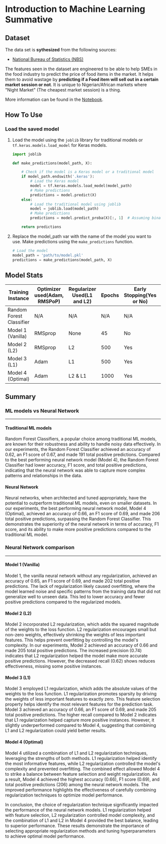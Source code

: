 # Introduction to Machine Learning Summative

## Dataset

The data set is **sythesized** from the following sources:
- [National Bureau of Statistics (NBS)](https://www.nigerianstat.gov.ng/resource/SELECTED%20FOOD%20(JAN_2017%20-%20March%202022).xlsx)

The features seen in the dataset are engineered to be able to help SMEs in the food industry to predict the price of food items in the market.
It helps them to avoid wastage by **predicting if a Food item will sell out in a certain market session or not**. It is unique to Nigerian/African markets where "Night Market" (The cheapest market session) is a thing.

More information can be found in the [Notebook](./notebook.ipynb).

## How To Use
### Load the saved model
1. Load the model using the `joblib` library for traditional models or `tf.keras.models.load_model` for Keras models.
    ```python
    import joblib

    def make_predictions(model_path, X):

        # Check if the model is a Keras model or a traditional model
        if model_path.endswith('.keras'):
            # Load the Keras model
            model = tf.keras.models.load_model(model_path)
            # Make predictions
            predictions = model.predict(X)
        else:
            # Load the traditional model using joblib
            model = joblib.load(model_path)
            # Make predictions
            predictions = model.predict_proba(X)[:, 1]  # Assuming binary classification

        return predictions
    ```
2. Replace the model_path var with the name of the model you want to use. Make predictions using the `make_predictions` function.
    ```python
    # Load the model
    model_path = 'path/to/model.pkl'
    predictions = make_predictions(model_path, X)
    ```

## Model Stats
| Training Instance | Optimizer used(Adam, RMSPoP) | Regularizer Used(L1 and L2) | Epochs | Early Stopping(Yes or No) | Number of Layers | Learning Rate | Accuracy | F1 Score | Precision | Recall | Loss | Total +ve Predictions |
| - | - | - | - | - | - | - | - | - | - | - | - | - |
| Random Forest Classifier | N/A | N/A | N/A | N/A | N/A | N/A | 0.62 | 0.67 | 0.66 | 0.67 | N/A | 191 |
| Model 1 (Vanilla) | RMSprop | None | 45 | No | 4 | 0.001 | 0.65 | 0.69 | 0.70 | 0.69 | 0.64 | 202 |
| Model 2 (L2) | RMSprop | L2 | 500 | Yes | 4 | 0.00068 | 0.66 | 0.68 | 0.74 | 0.62 |0.65 | 205 |
| Model 3 (L1) | Adam | L1 | 500 | Yes | 4 | 0.0009 | 0.66 | 0.69 | 0.73 | 0.66 | 0.65 | 205 |
| Model 4 (Optimal) | Adam | L2 & L1 | 1000 | Yes | 4 | 0.00045 | 0.66 | 0.69 | 0.73 | 0.66 | 0.65 | 206 |

## Summary

### ML models vs Neural Network
---

#### Traditional ML models
Random Forest Classifiers, a popular choice among traditional ML models, are known for their robustness and ability to handle noisy data effectively. In our experiments, the Random Forest Classifier achieved an accuracy of 0.62, an F1 score of 0.67, and made 191 total positive predictions. Compared to the best performing neural network model (Model 4), the Random Forest Classifier had lower accuracy, F1 score, and total positive predictions, indicating that the neural network was able to capture more complex patterns and relationships in the data.

#### Neural Network
Neural networks, when architected and tuned appropriately, have the potential to outperform traditional ML models, even on smaller datasets. In our experiments, the best performing neural network model, Model 4 (Optimal), achieved an accuracy of 0.66, an F1 score of 0.69, and made 206 total positive predictions, surpassing the Random Forest Classifier. This demonstrates the superiority of the neural network in terms of accuracy, F1 score, and its ability to make more positive predictions compared to the traditional ML model.

### Neural Network comparison 
---

#### Model 1 (Vanilla)
Model 1, the vanilla neural network without any regularization, achieved an accuracy of 0.65, an F1 score of 0.69, and made 202 total positive predictions. The lack of regularization likely caused overfitting, where the model learned noise and specific patterns from the training data that did not generalize well to unseen data. This led to lower accuracy and fewer positive predictions compared to the regularized models.

#### Model 2 (L2)
Model 2 incorporated L2 regularization, which adds the squared magnitude of the weights to the loss function. L2 regularization encourages small but non-zero weights, effectively shrinking the weights of less important features. This helps prevent overfitting by controlling the model's complexity. In our experiments, Model 2 achieved an accuracy of 0.66 and made 205 total positive predictions. The increased precision (0.74) indicates that L2 regularization helped the model make more accurate positive predictions. However, the decreased recall (0.62) shows reduces effectiveness, missing some positive instances.

#### Model 3 (L1)
Model 3 employed L1 regularization, which adds the absolute values of the weights to the loss function. L1 regularization promotes sparsity by driving the weights of less important features to exactly zero. This feature selection property helps identify the most relevant features for the prediction task. Model 3 achieved an accuracy of 0.66, an F1 score of 0.69, and made 205 total positive predictions. The higher recall compared to Model 2 indicates that L1 regularization helped capture more positive instances. However, it slightly underperformed compared to Model 4, suggesting that combining L1 and L2 regularization could yield better results.

#### Model 4 (Optimal)
Model 4 utilized a combination of L1 and L2 regularization techniques, leveraging the strengths of both methods. L1 regularization helped identify the most informative features, while L2 regularization controlled the model's complexity and prevented overfitting. The combined effect allowed Model 4 to strike a balance between feature selection and weight regularization. As a result, Model 4 achieved the highest accuracy (0.66), F1 score (0.69), and total positive predictions (206) among the neural network models. The improved performance highlights the effectiveness of carefully combining regularization techniques to optimize model performance.

In conclusion, the choice of regularization technique significantly impacted the performance of the neural network models. L1 regularization helped with feature selection, L2 regularization controlled model complexity, and the combination of L1 and L2 in Model 4 provided the best balance, leading to superior performance. These results demonstrate the importance of selecting appropriate regularization methods and tuning hyperparameters to achieve optimal model performance.